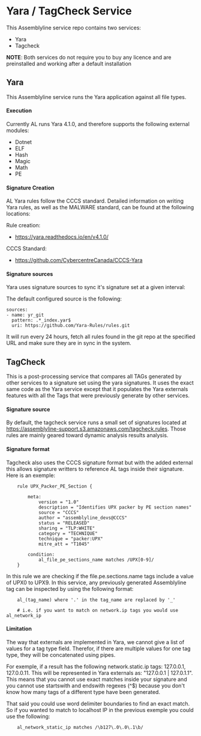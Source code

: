 # Yara / TagCheck Service

This Assemblyline service repo contains two services:

* Yara
* Tagcheck 


**NOTE**: Both services do not require you to buy any licence and are preinstalled and working after a default installation

## Yara

This Assemblyline service runs the Yara application against all file types.

#### Execution

Currently AL runs Yara 4.1.0, and therefore supports the following external modules:

* Dotnet
* ELF
* Hash
* Magic
* Math
* PE

#### Signature Creation
 
 AL Yara rules follow the CCCS standard. Detailed information on writing Yara rules, as well as the MALWARE standard, can be found at the following locations:
 
 Rule creation:
 
 * https://yara.readthedocs.io/en/v4.1.0/
 
 CCCS Standard:
 
 * https://github.com/CybercentreCanada/CCCS-Yara
 
#### Signature sources

Yara uses signature sources to sync it's signature set at a given interval:

The default configured source is the following:

    sources:
    - name: yr_git
      pattern: .*_index.yar$
      uri: https://github.com/Yara-Rules/rules.git
      
It will run every 24 hours, fetch all rules found in the git repo at the specified URL and make sure they are in sync in the system.

## TagCheck

This is a post-processing service that compares all TAGs generated by other services to a signature set using the yara signatures. It uses the exact same code as the Yara service except that it populates the Yara externals features with all the Tags that were previously generate by other services.

#### Signature source 

By default, the tagcheck service runs a small set of signatures located at https://assemblyline-support.s3.amazonaws.com/tagcheck.rules. Those rules are mainly geared toward dynamic analysis results analysis.

#### Signature format

Tagcheck also uses the CCCS signature format but with the added external this allows signature writters to reference AL tags inside their signature. Here is an exemple:

        rule UPX_Packer_PE_Section {
        
            meta:
                version = "1.0"
                description = "Identifies UPX packer by PE section names"
                source = "CCCS"
                author = "assemblyline_devs@CCCS"
                status = "RELEASED"
                sharing = "TLP:WHITE"
                category = "TECHNIQUE"
                technique = "packer:UPX"
                mitre_att = "T1045"
        
            condition:
                al_file_pe_sections_name matches /UPX[0-9]/
        }

In this rule we are checking if the file.pe.sections.name tags include a value of UPX0 to UPX9. In this service, any previously generated Assemblyline tag can be inspected by using the following format:

        al_(tag_name) where '.' in the tag_name are replaced by '_'
        
        # i.e. if you want to match on network.ip tags you would use al_network_ip 
        
#### Limitation

The way that externals are implemented in Yara, we cannot give a list of values for a tag type field. Therefor, if there are multiple values for one tag type, they will be concatenated using pipes.

For exemple, if a result has the following network.static.ip tags: 127.0.0.1, 127.0.0.11. This will be represented in Yara externals as: "127.0.0.1 | 127.0.1.1". This means that you cannot use exact matches inside your signature and you cannot use startswith and endswith regexes (^$) because you don't know how many tags of a different type have been generated. 

That said you could use word delimiter boundaries to find an exact match. So if you wanted to match to localhost IP in the previous exemple you could use the following:

        al_network_static_ip matches /\b127\.0\.0\.1\b/
